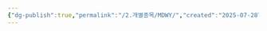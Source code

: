 ```yaml
---
{"dg-publish":true,"permalink":"/2.개별종목/MDWY/","created":"2025-07-28T10:05:59.537+09:00","updated":"2025-07-29T21:37:19.527+09:00"}
---
```


